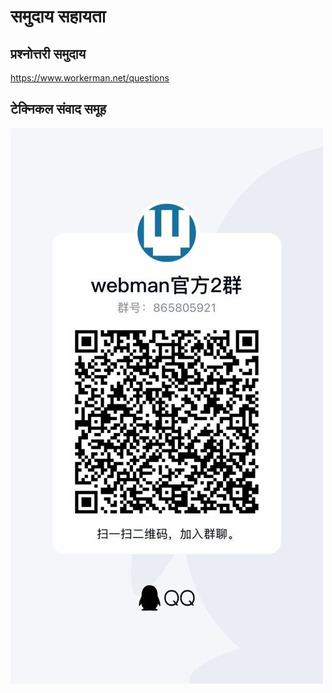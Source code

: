 # समुदाय सहायता

## प्रश्नोत्तरी समुदाय

https://www.workerman.net/questions

## टेक्निकल संवाद समूह

![](../assets/img/webman-qun-qr.jpg)

